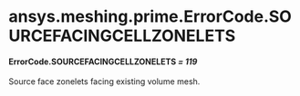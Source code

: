 <a id="ansys-meshing-prime-errorcode-sourcefacingcellzonelets"></a>

# ansys.meshing.prime.ErrorCode.SOURCEFACINGCELLZONELETS

<a id="ansys.meshing.prime.ErrorCode.SOURCEFACINGCELLZONELETS"></a>

#### ErrorCode.SOURCEFACINGCELLZONELETS *= 119*

Source face zonelets facing existing volume mesh.

<!-- !! processed by numpydoc !! -->

